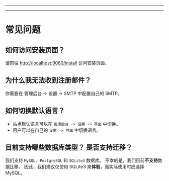 - - -
- - -

# 常见问题

## 如何访问安装页面？

请前往 <http://localhost:9080/install> 访问安装页面。

## 为什么我无法收到注册邮件？

你需要在 管理后台 -> 设置 -> SMTP 中配置自己的 SMTP。

## 如何切换默认语言？

- 站点默认语言可以在 `管理后台 -> 设置 -> 界面` 中切换。
- 用户可以在自己的 `设置 -> 界面` 中切换语言。

## 目前支持哪些数据库类型？ 是否支持迁移？

我们支持 `MySQL`、`PostgreSQL` 和 `SQLite3` 数据库。 不幸的是，我们目前**不支持**数据迁移。 因此，我们建议仅使用 SQLite3 来**体验**，而实际使用时应选择 MySQL。
